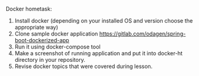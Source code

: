 Docker hometask:

1. Install docker (depending on your installed OS and version choose the appropriate way)
2. Clone sample docker application https://gitlab.com/odagen/spring-boot-dockerized-app
3. Run it using docker-compose tool
4. Make a screenshot of running application and put it into docker-ht directory in your repository.
5. Revise docker topics that were covered during lesson.
